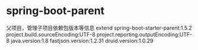 # spring-boot-parent

父项目，管理子项目依赖包版本等信息
extend spring-boot-starter-parent:1.5.2
project.build.sourceEncoding:UTF-8
project.reporting.outputEncoding:UTF-8
java.version:1.8
fastjson.version:1.2.31
druid.version:1.0.29